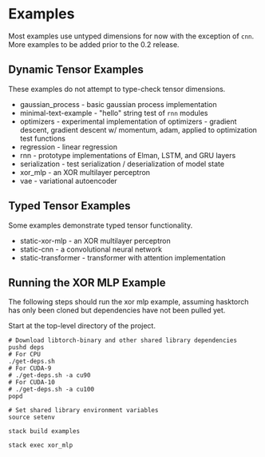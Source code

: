 # Examples

Most examples use untyped dimensions for now with the exception of `cnn`. More examples to be added prior to the 0.2 release.

## Dynamic Tensor Examples

These examples do not attempt to type-check tensor dimensions.

- gaussian_process - basic gaussian process implementation
- minimal-text-example - "hello" string test of `rnn` modules
- optimizers - experimental implementation of optimizers - gradient descent, gradient descent w/ momentum, adam, applied to optimization test functions
- regression - linear regression
- rnn - prototype implementations of Elman, LSTM, and GRU layers
- serialization - test serialization / deserialization of model state
- xor_mlp - an XOR multilayer perceptron
- vae - variational autoencoder

## Typed Tensor Examples

Some examples demonstrate typed tensor functionality. 

- static-xor-mlp - an XOR multilayer perceptron
- static-cnn - a convolutional neural network
- static-transformer - transformer with attention implementation

## Running the XOR MLP Example

The following steps should run the xor mlp example, assuming hasktorch has only been cloned but dependencies have not been pulled yet.

Start at the top-level directory of the project.

```
# Download libtorch-binary and other shared library dependencies
pushd deps
# For CPU
./get-deps.sh
# For CUDA-9
# ./get-deps.sh -a cu90
# For CUDA-10
# ./get-deps.sh -a cu100
popd

# Set shared library environment variables
source setenv

stack build examples

stack exec xor_mlp
```
